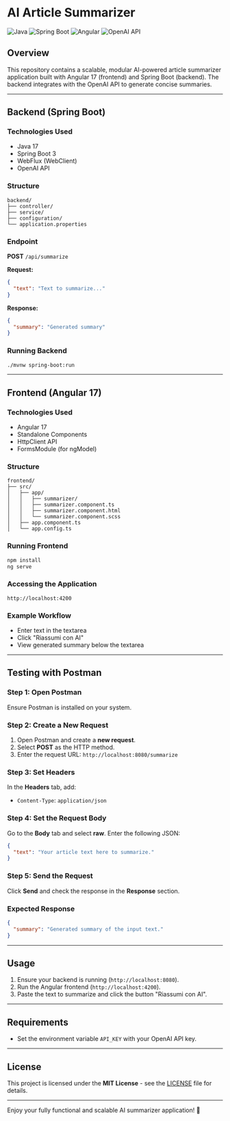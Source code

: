 # AI Article Summarizer

![Java](https://img.shields.io/badge/Java-17-blue.svg)
![Spring Boot](https://img.shields.io/badge/Spring%20Boot-3-green.svg)
![Angular](https://img.shields.io/badge/Angular-17-red.svg)
![OpenAI API](https://img.shields.io/badge/OpenAI-API-yellow.svg)

## Overview

This repository contains a scalable, modular AI-powered article summarizer application built with Angular 17 (frontend) and Spring Boot (backend). The backend integrates with the OpenAI API to generate concise summaries.

---

## Backend (Spring Boot)

### Technologies Used
- Java 17
- Spring Boot 3
- WebFlux (WebClient)
- OpenAI API

### Structure
```
backend/
├── controller/
├── service/
├── configuration/
└── application.properties
```

### Endpoint
**POST** `/api/summarize`

**Request:**
```json
{
  "text": "Text to summarize..."
}
```

**Response:**
```json
{
  "summary": "Generated summary"
}
```

### Running Backend
```bash
./mvnw spring-boot:run
```

---

## Frontend (Angular 17)

### Technologies Used
- Angular 17
- Standalone Components
- HttpClient API
- FormsModule (for ngModel)

### Structure
```
frontend/
├── src/
│   ├── app/
│   │   ├── summarizer/
│   │   ├── summarizer.component.ts
│   │   ├── summarizer.component.html
│   │   └── summarizer.component.scss
│   ├── app.component.ts
│   └── app.config.ts
```

### Running Frontend
```bash
npm install
ng serve
```

### Accessing the Application
```
http://localhost:4200
```

### Example Workflow
- Enter text in the textarea
- Click "Riassumi con AI"
- View generated summary below the textarea

---

## Testing with Postman

### Step 1: Open Postman
Ensure Postman is installed on your system.

### Step 2: Create a New Request
1. Open Postman and create a **new request**.
2. Select **POST** as the HTTP method.
3. Enter the request URL: `http://localhost:8080/summarize`

### Step 3: Set Headers
In the **Headers** tab, add:
- `Content-Type`: `application/json`

### Step 4: Set the Request Body
Go to the **Body** tab and select **raw**. Enter the following JSON:
```json
{
  "text": "Your article text here to summarize."
}
```

### Step 5: Send the Request
Click **Send** and check the response in the **Response** section.

### Expected Response
```json
{
  "summary": "Generated summary of the input text."
}
```

---

## Usage

1. Ensure your backend is running (`http://localhost:8080`).
2. Run the Angular frontend (`http://localhost:4200`).
3. Paste the text to summarize and click the button "Riassumi con AI".

---

## Requirements
- Set the environment variable `API_KEY` with your OpenAI API key.

---

## License

This project is licensed under the **MIT License** - see the [LICENSE](LICENSE) file for details.

---

Enjoy your fully functional and scalable AI summarizer application! 🚀

